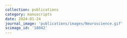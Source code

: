 ```yaml
---
collection: publications
category: manuscripts
date: 2024-01-24
journal_image: 'publications/images/Neuroscience.gif'
scimago_id: '18042'
---
```

